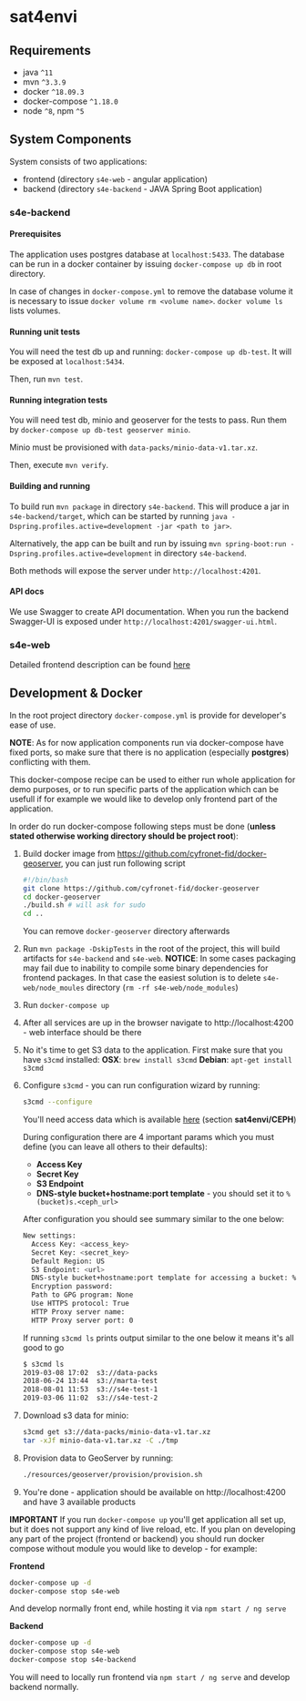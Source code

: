 # sat4envi

## Requirements

- java `^11`
- mvn `^3.3.9`
- docker `^18.09.3`
- docker-compose `^1.18.0`
- node `^8`,  npm `^5`

## System Components

System consists of two applications:

* frontend (directory `s4e-web` - angular application)
* backend (directory `s4e-backend` - JAVA Spring Boot application)

### s4e-backend

#### Prerequisites

The application uses postgres database at `localhost:5433`.
The database can be run in a docker container by issuing `docker-compose up db` in root directory.

In case of changes in `docker-compose.yml` to remove the database volume it is necessary to issue `docker volume rm <volume name>`.
`docker volume ls` lists volumes.

#### <a id="backend-running-unit-tests"></a> Running unit tests

You will need the test db up and running: `docker-compose up db-test`.
It will be exposed at `localhost:5434`.

Then, run `mvn test`.

#### Running integration tests

You will need test db, minio and geoserver for the tests to pass.
Run them by `docker-compose up db-test geoserver minio`.

Minio must be provisioned with `data-packs/minio-data-v1.tar.xz`.

Then, execute `mvn verify`.

#### Building and running

To build run `mvn package` in directory `s4e-backend`. This will produce a jar in `s4e-backend/target`, which can be
started by running `java -Dspring.profiles.active=development -jar <path to jar>`.

Alternatively, the app can be built and run by issuing `mvn spring-boot:run -Dspring.profiles.active=development` in directory `s4e-backend`. 

Both methods will expose the server under `http://localhost:4201`.

#### API docs

We use Swagger to create API documentation.
When you run the backend Swagger-UI is exposed under `http://localhost:4201/swagger-ui.html`.


### s4e-web

Detailed frontend description can be found [here](./s4e-web/README.md)

## Development & Docker

In the root project directory `docker-compose.yml` is provide for developer's ease of use. 

**NOTE**: As for now application components run via docker-compose have fixed ports, so make sure that there is no application (especially **postgres**) conflicting with them.

This docker-compose recipe can be used to either run whole application for demo purposes, or to run specific parts of the application which can be usefull if for example we would like to develop only frontend part of the application.

In order do run docker-compose following steps must be done (**unless stated otherwise working directory should be project root**):

1. Build docker image from https://github.com/cyfronet-fid/docker-geoserver, you can just run following script

   ```bash
   #!/bin/bash
   git clone https://github.com/cyfronet-fid/docker-geoserver
   cd docker-geoserver
   ./build.sh # will ask for sudo
   cd ..
   ```

   You can remove `docker-geoserver` directory afterwards

2. Run `mvn package -DskipTests` in the root of the project, this will build artifacts for `s4e-backend` and `s4e-web`. 
   **NOTICE**: In some cases packaging may fail due to inability to compile some binary dependencies for frontend packages. In that case the easiest solution is to delete `s4e-web/node_moules` directory (`rm -rf s4e-web/node_modules`)

3. Run `docker-compose up`

4. After all services are up in the browser navigate to http://localhost:4200 - web interface should be there

5. No it's time to get S3 data to the application. First make sure that you have `s3cmd` installed:
   **OSX**: `brew install s3cmd`
   **Debian**: `apt-get install s3cmd`

6. Configure `s3cmd` - you can run configuration wizard by running:

   ```bash
   s3cmd --configure
   ```

   You'll need access data which is available [here](https://docs.cyfronet.pl/display/FID/Projekty) (section **sat4envi/CEPH**)

   During configuration there are 4 important params which you must define (you can leave all others to their defaults):

   * **Access Key**
   * **Secret Key**
   * **S3 Endpoint**
   * **DNS-style bucket+hostname:port template** - you should set it to `%(bucket)s.<ceph_url>`

   After configuration you should see summary similar to the one below:

   ```bash
   New settings:
     Access Key: <access_key>
     Secret Key: <secret_key>
     Default Region: US
     S3 Endpoint: <url>
     DNS-style bucket+hostname:port template for accessing a bucket: %(bucket)s.<url>
     Encryption password:
     Path to GPG program: None
     Use HTTPS protocol: True
     HTTP Proxy server name:
     HTTP Proxy server port: 0
   ```

   If running `s3cmd ls` prints output similar to the one below it means it's all good to go

   ```bash
   $ s3cmd ls
   2019-03-08 17:02  s3://data-packs
   2018-06-24 13:44  s3://marta-test
   2018-08-01 11:53  s3://s4e-test-1
   2019-03-06 11:02  s3://s4e-test-2
   ```

7. Download s3 data for minio:

   ```bash
   s3cmd get s3://data-packs/minio-data-v1.tar.xz
   tar -xJf minio-data-v1.tar.xz -C ./tmp
   ```

8. Provision data to GeoServer by running:

   ```bash
   ./resources/geoserver/provision/provision.sh
   ```

9. You're done - application should be available on http://localhost:4200 and have 3 available products

**IMPORTANT** If you run `docker-compose up` you'll get application all set up, but it does not support any kind of live reload, etc. If you plan on developing any part of the project (frontend or backend) you should run docker compose without module you would like to develop - for example:

**Frontend**

```bash
docker-compose up -d
docker-compose stop s4e-web
```

And develop normally front end, while hosting it via `npm start / ng serve`

**Backend**

```bash
docker-compose up -d
docker-compose stop s4e-web
docker-compose stop s4e-backend
```

You will need to locally run frontend via `npm start / ng serve` and develop backend normally.




